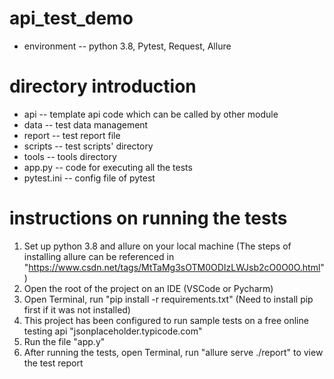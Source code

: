 # api_test_demo
* environment -- python 3.8, Pytest, Request, Allure

# directory introduction
* api -- template api code which can be called by other module
* data -- test data management
* report -- test report file
* scripts -- test scripts' directory
* tools -- tools directory
* app.py -- code for executing all the tests
* pytest.ini -- config file of pytest

# instructions on running the tests
1. Set up python 3.8 and allure on your local machine (The steps of installing allure can be referenced in "https://www.csdn.net/tags/MtTaMg3sOTM0ODIzLWJsb2cO0O0O.html")
2. Open the root of the project on an IDE (VSCode or Pycharm)
3. Open Terminal, run "pip install -r requirements.txt" (Need to install pip first if it was not installed)
4. This project has been configured to run sample tests on a free online testing api "jsonplaceholder.typicode.com"
5. Run the file "app.y"
6. After running the tests, open Terminal, run "allure serve ./report" to view the test report
